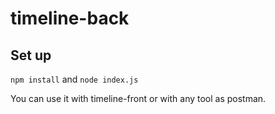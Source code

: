 # timeline-back

## Set up

`npm install` and `node index.js`

You can use it with timeline-front or with any tool as postman.
